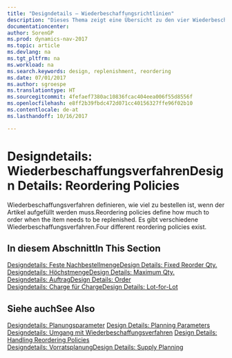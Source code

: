 ```yaml
---
title: "Designdetails – Wiederbeschaffungsrichtlinien"
description: "Dieses Thema zeigt eine Übersicht zu den vier Wiederbeschaffungsverfahren, die für einen Wiederauffüllauftrag verfügbar sind."
documentationcenter: 
author: SorenGP
ms.prod: dynamics-nav-2017
ms.topic: article
ms.devlang: na
ms.tgt_pltfrm: na
ms.workload: na
ms.search.keywords: design, replenishment, reordering
ms.date: 07/01/2017
ms.author: sgroespe
ms.translationtype: HT
ms.sourcegitcommit: 4fefaef7380ac10836fcac404eea006f55d8556f
ms.openlocfilehash: e8ff2b39fbdc472d071cc40156327ffe96f02b10
ms.contentlocale: de-at
ms.lasthandoff: 10/16/2017

---
```

# <a name="design-details-reordering-policies"></a><span data-ttu-id="45b92-103">Designdetails: Wiederbeschaffungsverfahren</span><span class="sxs-lookup"><span data-stu-id="45b92-103">Design Details: Reordering Policies</span></span>
<span data-ttu-id="45b92-104">Wiederbeschaffungsverfahren definieren, wie viel zu bestellen ist, wenn der Artikel aufgefüllt werden muss.</span><span class="sxs-lookup"><span data-stu-id="45b92-104">Reordering policies define how much to order when the item needs to be replenished.</span></span> <span data-ttu-id="45b92-105">Es gibt verschiedene Wiederbeschaffungsverfahren.</span><span class="sxs-lookup"><span data-stu-id="45b92-105">Four different reordering policies exist.</span></span>  

## <a name="in-this-section"></a><span data-ttu-id="45b92-106">In diesem Abschnitt</span><span class="sxs-lookup"><span data-stu-id="45b92-106">In This Section</span></span>  
[<span data-ttu-id="45b92-107">Designdetails: Feste Nachbestellmenge</span><span class="sxs-lookup"><span data-stu-id="45b92-107">Design Details: Fixed Reorder Qty.</span></span>](design-details-fixed-reorder-qty.md)  
[<span data-ttu-id="45b92-108">Designdetails: Höchstmenge</span><span class="sxs-lookup"><span data-stu-id="45b92-108">Design Details: Maximum Qty.</span></span>](design-details-maximum-qty.md)  
[<span data-ttu-id="45b92-109">Designdetails: Auftrag</span><span class="sxs-lookup"><span data-stu-id="45b92-109">Design Details: Order</span></span>](design-details-order.md)  
[<span data-ttu-id="45b92-110">Designdetails: Charge für Charge</span><span class="sxs-lookup"><span data-stu-id="45b92-110">Design Details: Lot-for-Lot</span></span>](design-details-lot-for-lot.md)  

## <a name="see-also"></a><span data-ttu-id="45b92-111">Siehe auch</span><span class="sxs-lookup"><span data-stu-id="45b92-111">See Also</span></span>  
<span data-ttu-id="45b92-112">[Designdetails: Planungsparameter](design-details-planning-parameters.md) </span><span class="sxs-lookup"><span data-stu-id="45b92-112">[Design Details: Planning Parameters](design-details-planning-parameters.md) </span></span>  
<span data-ttu-id="45b92-113">[Designdetails: Umgang mit Wiederbeschaffungsverfahren](design-details-handling-reordering-policies.md) </span><span class="sxs-lookup"><span data-stu-id="45b92-113">[Design Details: Handling Reordering Policies](design-details-handling-reordering-policies.md) </span></span>  
[<span data-ttu-id="45b92-114">Designdetails: Vorratsplanung</span><span class="sxs-lookup"><span data-stu-id="45b92-114">Design Details: Supply Planning</span></span>](design-details-supply-planning.md)

